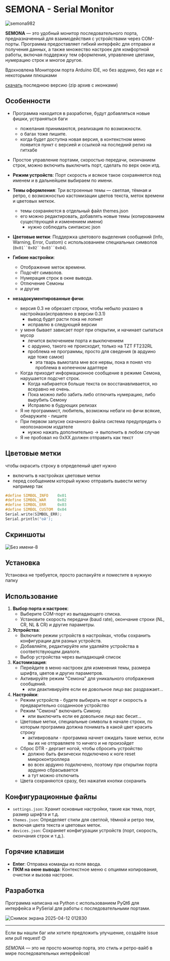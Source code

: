 # SEMONA - Serial Monitor
![semona982](https://github.com/user-attachments/assets/ae6de295-30f5-4d18-b2e7-0cc380f2d5d1)


**SEMONA** — это удобный монитор последовательного порта, предназначенный для взаимодействия с устройствами через COM-порты. Программа предоставляет гибкий интерфейс для отправки и получения данных, а также множество настроек для комфортной работы, включая поддержку тем оформления, управление цветами, нумерацию строк и многое другое.

Вдохновлена Монитором порта Arduino IDE, но без ардуино, без иде и с некоторыми плюшками

[скачать](https://github.com/TonTon-Macout/Semona/releases/latest/download/Semona.zip) последнюю версию (zip архив с иконками)

## Особенности
-  Программа находится в разработке, будут добавляться новые фишки, устраняться баги
    + пожелания принимаются, реализация по возможности. 
    + о багах тоже пишите. 
    + когда будет доступна новая версия, в контекстном меню появится пункт с версией и ссылкой на последний релиз на гитхабе

-  Простое управление портами, скоростью передачи, окончанием строк, можно включить выключить порт, сделать по верх окон итд.
- **Режим устройств**: Порт скорость и всякое такое сохраяняется под именем и в дальнейшем выбираем по имени.
- **Темы оформления**: Три встроенные темы — светлая, тёмная и ретро, с возможностью кастомизации цветов текста, меток времени и цветовых меткок.
  + темы сохраняются в отдельный файл themes.json
  + его можно редактировать, добавлять новые темы (копированием существующей и изменением имени)
    + нужно соблюдать синтаксис json 
- **Цветовые метки**: Поддержка цветового выделения сообщений (Info, Warning, Error, Custom) с использованием специальных символов (`0x01``0x02``0x03``0x04`).
- **Гибкие настройки**:
  - Отображение меток времени.
  - Подсчёт символов.
  - Нумерация строк в окне вывода.
  - Отлючение Семоны
  - и другие
- **незадокументированные фичи**:
  + версия 0.3 не обрезает строки, чтобы небыло указано в настройках(исправлено в версии 0.3.1)
    +  вывод будет расти пока не лопнет
    +  исправлю в следующей версии
  + у меня бывает зависает порт при открытии, и начинает сыпаться мусор
    + лечится включением порта и выключением
    + с ардуино, такого не происходит, только на TZT FT232RL
    + проблема не программы, просто для сведения (в ардуино иде тоже самое)
      + эта тварь вымотала мне все нервы, пока я понял что проблема в копеечном адаптере 
  + Когда приходит информационное сообщение в режиме Семона, нарушается подсчет строк.
    + Когда набирается больше текста он восстанавливается, но всеравно не очень.
    + Пока можно либо забить либо отлючить нумерацию, либо вырубить Семону
    + Исправлю в будующих релизах
  + Я не программист, любитель, возможны небаги но фичи всякие,  обнаружите - пишите
  + При первом запуске скачанного файла система предупредить о неопознаоном издателе
    + нужно нажать дополнительно -> выполнить в любом случае
  + Я не пробовал но 0xXX должен отправить как текст
## Цветовые метки 
чтобы окрасить строку в определеный цвет нужно 
- включить в настройках цветовые метки
- перед сообщением который нужно отправить вывести метку
  например так 
```CPP
#define SIMBOL_INFO    0x01
#define SIMBOL_WAR     0x02
#define SIMBOL_ERR     0x03
#define SIMBOL_CUSTOM  0x04
Serial.write(SIMBOL_ERR);
Serial.println("ой');
```

## Скриншоты

![Без имени-8](https://github.com/user-attachments/assets/d219311f-65d3-422c-a73c-01f55ba05d7c)





## Установка
Установка не требуется, просто распакуйте и поместите в нужную папку

## Использование

1. **Выбор порта и настроек**:
   - Выберите COM-порт из выпадающего списка.
   - Установите скорость передачи (baud rate), окончание строки (NL, CR, NL & CR) и другие параметры.
2. **Устройства**:
   - Включите режим устройств в настройках, чтобы сохранить конфигурации для разных устройств.
   - Добавляйте, редактируйте или удаляйте устройства в соответствующем диалоге.
   - Выбор устройства через выпадающий список
4. **Кастомизация**:
   - Перейдите в меню настроек для изменения темы, размера шрифта, цветов и других параметров.
   - Активируйте режим "Семона" для уникального отображения сообщений.
     - или деактивируйте если ее довольное лицо вас раздражает...
5. **Настройки**:
   - Режим устройств - будете выбирать не порт и скорость а предварительно созданноое устройство 
   - Режим "Семона" включаить Симону.
     - или выключить если ее довольное лицо вас бесит...
   - Цветовые метки, специальные символы в начале строки, по которым программа должна понимать в какой цвет красить строку
     - активировали - программа начнет ожидать такие метки, если вы их не отправляете то ничего и не произойдет
   - Сброс DTR - дергает ногой, чтобы сбросить устройство
     + должно быть физически подключено к ноге reset микроконтроллера
     + во всех ардуино подключено, поэтому при открытии порта ардуино сбрасывается
     + а тут можно отключить
   - Цвета сохраняются сразу, без нажатия кнопки сохранить
 
## Конфигурационные файлы

- `settings.json`: Хранит основные настройки, такие как тема, порт, размер шрифта и т.д.
- `themes.json`: Определяет стили для светлой, тёмной и ретро тем, включая цвета текста и цветовых меток.
- `devices.json`: Сохраняет конфигурации устройств (порт, скорость, окончания строк и т.д.).

## Горячие клавиши

- **Enter**: Отправка команды из поля ввода.
- **ПКМ на окне вывода**: Контекстное меню с опциями копирования, очистки и вызова настроек.


## Разработка

Программа написана на Python с использованием PyQt6 для интерфейса и PySerial для работы с последовательными портами.



![Снимок экрана 2025-04-12 012830](https://github.com/user-attachments/assets/ef79a70f-7708-46dc-87b3-014b1be71f14)

---

Если вы нашли баг или хотите предложить улучшение, создайте issue или pull request! 😊

*SEMONA* — это не просто монитор порта, это стиль и ретро-вайб в мире последовательных интерфейсов!
